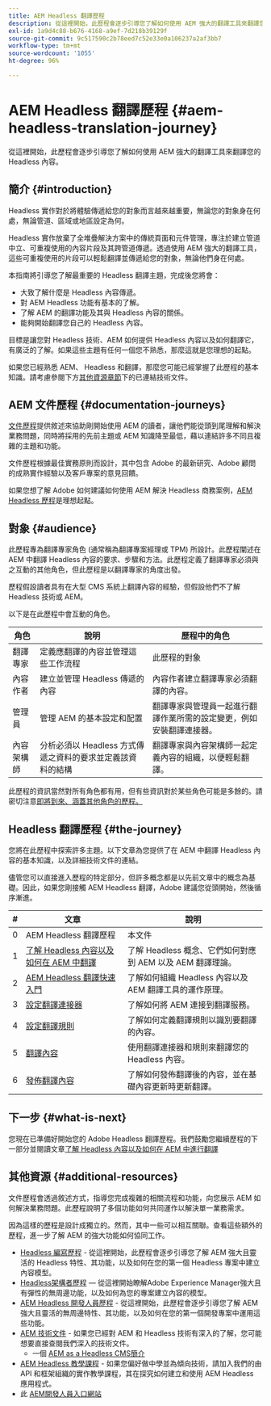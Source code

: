 ```yaml
---
title: AEM Headless 翻譯歷程
description: 從這裡開始，此歷程會逐步引導您了解如何使用 AEM 強大的翻譯工具來翻譯您的 Headless 內容。
exl-id: 1a9d4c88-b676-4168-a9ef-7d218b39129f
source-git-commit: 9c517590c2b78eed7c52e33e0a106237a2af3bb7
workflow-type: tm+mt
source-wordcount: '1055'
ht-degree: 96%

---
```


# AEM Headless 翻譯歷程 {#aem-headless-translation-journey}

從這裡開始，此歷程會逐步引導您了解如何使用 AEM 強大的翻譯工具來翻譯您的 Headless 內容。

## 簡介 {#introduction}

Headless 實作對於將體驗傳遞給您的對象而言越來越重要，無論您的對象身在何處，無論管道、區域或地區設定為何。

Headless 實作放棄了全堆疊解決方案中的傳統頁面和元件管理，專注於建立管道中立、可重複使用的內容片段及其跨管道傳遞。透過使用 AEM 強大的翻譯工具，這些可重複使用的片段可以輕鬆翻譯並傳遞給您的對象，無論他們身在何處。

本指南將引導您了解最重要的 Headless 翻譯主題，完成後您將會：

* 大致了解什麼是 Headless 內容傳遞。
* 對 AEM Headless 功能有基本的了解。
* 了解 AEM 的翻譯功能及其與 Headless 內容的關係。
* 能夠開始翻譯您自己的 Headless 內容。

目標是讓您對 Headless 技術、AEM 如何提供 Headless 內容以及如何翻譯它，有廣泛的了解。如果這些主題有任何一個您不熟悉，那麼這就是您理想的起點。

如果您已經熟悉 AEM、 Headless 和翻譯，那麼您可能已經掌握了此歷程的基本知識。請考慮參閱下方[其他資源章節](#additional-resources)下的已連結技術文件。

## AEM 文件歷程 {#documentation-journeys}

[文件歷程](/help/journey-documentation/home.md)提供敘述來協助剛開始使用 AEM 的讀者，讓他們能從頭到尾理解和解決業務問題，同時將採用的先前主題或 AEM 知識降至最低，藉以連結許多不同且複雜的主題和功能。

文件歷程根據最佳實務原則而設計，其中包含 Adobe 的最新研究、Adobe 顧問的成熟實作經驗以及客戶專案的意見回饋。

如果您想了解 Adobe 如何建議如何使用 AEM 解決 Headless 商務案例，[AEM Headless 歷程](/help/journey-headless/home.md)是理想起點。

## 對象 {#audience}

此歷程專為翻譯專家角色 (通常稱為翻譯專案經理或 TPM) 所設計。此歷程闡述在 AEM 中翻譯 Headless 內容的要求、步驟和方法。此歷程定義了翻譯專家必須與之互動的其他角色，但此歷程是以翻譯專家的角度出發。

歷程假設讀者具有在大型 CMS 系統上翻譯內容的經驗，但假設他們不了解 Headless 技術或 AEM。

以下是在此歷程中會互動的角色。

| 角色 | 說明 | 歷程中的角色 |
|---|---|---|
| 翻譯專家 | 定義應翻譯的內容並管理這些工作流程 | 此歷程的對象 |
| 內容作者 | 建立並管理 Headless 傳遞的內容 | 內容作者建立翻譯專家必須翻譯的內容。 |
| 管理員 | 管理 AEM 的基本設定和配置 | 翻譯專家與管理員一起進行翻譯作業所需的設定變更，例如安裝翻譯連接器。 |
| 內容架構師 | 分析必須以 Headless 方式傳遞之資料的要求並定義該資料的結構 | 翻譯專家與內容架構師一起定義內容的組織，以便輕鬆翻譯。 |

此歷程的資訊當然對所有角色都有用，但有些資訊對於某些角色可能是多餘的。請密切注意[即將到來、涵蓋其他角色的歷程。](/help/journey-documentation/home.md#journeys)

## Headless 翻譯歷程 {#the-journey}

您將在此歷程中探索許多主題。以下文章為您提供了在 AEM 中翻譯 Headless 內容的基本知識，以及詳細技術文件的連結。

儘管您可以直接進入歷程的特定部分，但許多概念都是以先前文章中的概念為基礎。因此，如果您剛接觸 AEM Headless 翻譯，Adobe 建議您從頭開始，然後循序漸進。

| # | 文章 | 說明 |
|---|---|---|
| 0 | AEM Headless 翻譯歷程 | 本文件 |
| 1 | [了解 Headless 內容以及如何在 AEM 中翻譯](learn-about.md) | 了解 Headless 概念、它們如何對應到 AEM 以及 AEM 翻譯理論。 |
| 2 | [AEM Headless 翻譯快速入門](getting-started.md) | 了解如何組織 Headless 內容以及 AEM 翻譯工具的運作原理。 |
| 3 | [設定翻譯連接器](configure-connector.md) | 了解如何將 AEM 連接到翻譯服務。 |
| 4 | [設定翻譯規則](translation-rules.md) | 了解如何定義翻譯規則以識別要翻譯的內容。 |
| 5 | [翻譯內容](translate-content.md) | 使用翻譯連接器和規則來翻譯您的 Headless 內容。 |
| 6 | [發佈翻譯內容](publish-content.md) | 了解如何發佈翻譯後的內容，並在基礎內容更新時更新翻譯。 |

## 下一步 {#what-is-next}

您現在已準備好開始您的 Adobe Headless 翻譯歷程。我們鼓勵您繼續歷程的下一部分並閱讀文章[了解 Headless 內容以及如何在 AEM 中進行翻譯](learn-about.md)

## 其他資源 {#additional-resources}

文件歷程會透過敘述方式，指導您完成複雜的相關流程和功能，向您展示 AEM 如何解決業務問題。此歷程說明了多個功能如何共同運作以解決單一業務需求。

因為這樣的歷程是設計成獨立的。然而，其中一些可以相互關聯。查看這些額外的歷程，進一步了解 AEM 的強大功能如何協同工作。

* [Headless 編寫歷程](/help/journey-headless/author/overview.md) - 從這裡開始，此歷程會逐步引導您了解 AEM 強大且靈活的 Headless 特性、其功能，以及如何在您的第一個 Headless 專案中建立內容模型。
* [Headless架構者歷程](/help/journey-headless/architect/overview.md)  — 從這裡開始瞭解Adobe Experience Manager強大且有彈性的無周邊功能，以及如何為您的專案建立內容的模型。
* [AEM Headless 開發人員歷程](/help/journey-headless/developer/overview.md) - 從這裡開始，此歷程會逐步引導您了解 AEM 強大且靈活的無周邊特性、其功能，以及如何在您的第一個開發專案中運用這些功能。
* [AEM 技術文件](https://experienceleague.adobe.com/docs/experience-manager-65.html?lang=zh-Hant) - 如果您已經對 AEM 和 Headless 技術有深入的了解，您可能想要直接查閱我們深入的技術文件。
   * 一個 [AEM as a Headless CMS簡介](/help/sites-developing/headless/introduction.md)
* [AEM Headless 教學課程](https://experienceleague.adobe.com/docs/experience-manager-learn/getting-started-with-aem-headless/overview.html) - 如果您偏好做中學並為傾向技術，請加入我們的由 API 和框架組織的實作教學課程，其在探究如何建立和使用 AEM Headless 應用程式。
* 此 [AEM開發人員入口網站](https://experienceleague.adobe.com/landing/experience-manager/headless/developer.html)

